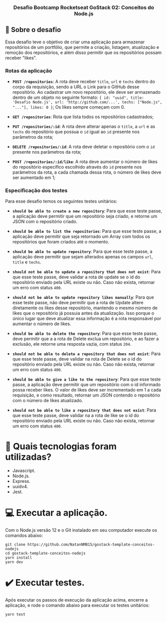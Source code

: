 <h3 align="center">
  Desafio Bootcamp Rocketseat GoStack 02: Conceitos do Node.js
</h3>

## :rocket: Sobre o desafio

Essa desafio teve o objetivo de criar uma aplicação para armazenar repositórios de um portfólio, que permite a criação, listagem, atualização e remoção dos repositórios, e além disso permitir que os repositórios possam receber "likes".

### Rotas da aplicação

- **`POST /repositories`**: A rota deve receber `title`, `url` e `techs` dentro do corpo da requisição, sendo a URL o Link para o GitHub desse repositório. Ao cadastrar um novo repositório, ele deve ser armazenado dentro de um objeto no seguinte formato: `{ id: "uuid", title: 'Desafio Node.js', url: 'http://github.com/...', techs: ["Node.js", "..."], likes: 0 }`; Os likes sempre começam com 0.

- **`GET /repositories`**: Rota que lista todos os repositórios cadastrados;

- **`PUT /repositories/:id`**: A rota deve alterar apenas o `title`, a `url` e as `techs` do repositório que possua o `id` igual ao `id` presente nos parâmetros da rota;

- **`DELETE /repositories/:id`**: A rota deve deletar o repositório com o `id` presente nos parâmetros da rota;

- **`POST /repositories/:id/like`**: A rota deve aumentar o número de likes do repositório específico escolhido através do `id` presente nos parâmetros da rota, a cada chamada dessa rota, o número de likes deve ser aumentado em 1;

### Especificação dos testes

Para esse desafio temos os seguintes testes unitários:

- **`should be able to create a new repository`**: Para que esse teste passe, a aplicação deve permitir que um repositório seja criado, e retorne um JSON com o repositório criado.

- **`should be able to list the repositories`**: Para que esse teste passe, a aplicação deve permitir que seja retornado um Array com todos os repositórios que foram criados até o momento.

- **`should be able to update repository`**: Para que esse teste passe, a aplicação deve permitir que sejam alterados apenas os campos `url`, `title` e `techs`.

- **`should not be able to update a repository that does not exist`**: Para que esse teste passe, deve validar a rota de update se o id do repositório enviado pela URL existe ou não. Caso não exista, retornar um erro com status `400`.

- **`should not be able to update repository likes manually`**: Para que esse teste passe, não deve permitir que a rota de Update altere diretamente os likes desse repositório, mantendo o mesmo número de likes que o repositório já possuia antes da atualização. Isso porque o único lugar que deve atualizar essa informação é a rota responsável por aumentar o número de likes.

- **`should be able to delete the repository`**: Para que esse teste passe, deve permitir que a a rota de Delete exclua um repositório, e ao fazer a exclusão, ele retorne uma resposta vazia, com status `204`.

- **`should not be able to delete a repository that does not exist`**: Para que esse teste passe, deve validar na rota de Delete se o id do repositório enviado pela URL existe ou não. Caso não exista, retornar um erro com status `400`.

- **`should be able to give a like to the repository`**: Para que esse teste passe, a aplicação deve permitir que um repositório com o id informado possa receber likes. O valor de likes deve ser incrementado em 1 a cada requisição, e como resultado, retornar um JSON contendo o repositório com o número de likes atualizado.

- **`should not be able to like a repository that does not exist`**: Para que esse teste passe, deve validar na a rota de like se o id do repositório enviado pela URL existe ou não. Caso não exista, retornar um erro com status `400`.

# :toolbox: Quais tecnologias foram utilizadas?

- Javascript.
- Node.js.
- Express.
- uuidv4.
- Jest.

# :computer: Executar a aplicação.

Com o Node.js versão 12 e o Git instalado em seu computador execute os comandos abaixo:

```
git clone https://github.com/NatanNMB15/gostack-template-conceitos-nodejs
cd gostack-template-conceitos-nodejs
yarn install
yarn dev
```

# :heavy_check_mark: Executar testes.

Após executar os passos de execução da aplicação acima, encerre a aplicação, e rode o comando abaixo para executar os testes unitários:

```
yarn test
```

